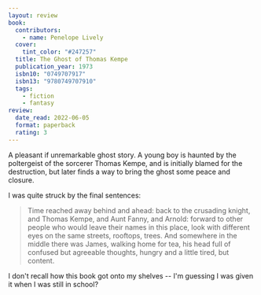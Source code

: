 ```yaml
---
layout: review
book:
  contributors:
    - name: Penelope Lively
  cover:
    tint_color: "#247257"
  title: The Ghost of Thomas Kempe
  publication_year: 1973
  isbn10: "0749707917"
  isbn13: "9780749707910"
  tags:
    - fiction
    - fantasy
review:
  date_read: 2022-06-05
  format: paperback
  rating: 3
---
```


A pleasant if unremarkable ghost story.
A young boy is haunted by the poltergeist of the sorcerer Thomas Kempe, and is initially blamed for the destruction, but later finds a way to bring the ghost some peace and closure.

I was quite struck by the final sentences:

> Time reached away behind and ahead: back to the crusading knight, and Thomas Kempe, and Aunt Fanny, and Arnold: forward to other people who would leave their names in this place, look with different eyes on the same streets, rooftops, trees. And somewhere in the middle there was James, walking home for tea, his head full of confused but agreeable thoughts, hungry and a little tired, but content.

I don't recall how this book got onto my shelves -- I'm guessing I was given it when I was still in school?

